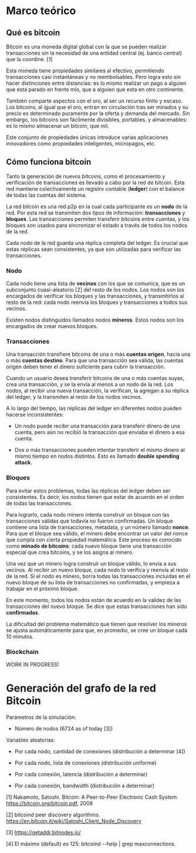 # Marco teórico

## Qué es bitcoin

Bitcoin es una moneda digital global con la que se pueden realizar transacciones sin la necesidad de una entidad central (ej. banco central) que la coordine. [1]

Esta moneda tiene propiedades similares al efectivo, permitiendo transacciones casi instantáneas y no reembolsables. Pero logra esto sin hacer distinciones entre distancias: es lo mismo realizar un pago a alguien que está parado en frente mío, que a alguien que esta en otro continente.

También comparte aspectos con el oro, al ser un recurso finito y escaso. Los bitcoins, al igual que el oro, entran en circulación tras ser minados y su precio es determinado puramente por la oferta y demanda del mercado. Sin embargo, los bitcoins son fácilmente divisibles, portables, y almacenables: es lo mismo almacenar un bitcoin, que mil.

Este conjunto de propiedades únicas introduce varias aplicaciones innovadores como propiedades inteligentes, micropagos, etc.

## Cómo funciona bitcoin

Tanto la generación de nuevos bitcoins, como el procesamiento y verificación de transacciones es llevado a cabo por la red de bitcoin. Esta red mantiene colectivamente un registro contable (**ledger**) con el balance de todas las cuentas del sistema.

La red bitcoin es una red p2p en la cual cada participante es un **nodo** de la red. Por esta red se transmiten dos tipos de información: **transacciones** y **bloques**. Las transacciones permiten transferir bitcoins entre cuentas, y los bloques son usados para sincronizar el estado a través de todos los nodos de la red.

Cada nodo de la red guarda una réplica completa del ledger. Es crucial que estas réplicas sean consistentes, ya que son utilizadas para verificar las transacciones.

### Nodo

Cada nodo tiene una lista de **vecinos** con los que se comunica, que es un subconjunto cuasi-aleatorio [2] del resto de los nodos. Los nodos son los encargados de verificar los bloques y las transacciones, y transmitirlos al resto de la red: cada nodo reenvía los bloques y transacciones a todos sus vecinos.

Existen nodos distinguidos llamados nodos **mineros**. Estos nodos son los encargados de crear nuevos bloques.

### Transacciones

Una transacción transfiere bitcoins de una o más **cuentas origen**, hacia una o más **cuentas destino**. Para que una transacción sea válida, las cuentas origen deben tener el dinero suficiente para cubrir la transacción.

Cuando un usuario desea transferir bitcoins de una o más cuentas suyas, crea una transacción, y se la envía al menos a un nodo de la red. Los nodos, al recibir una nueva transacción, la verifican, la agregan a su réplica del ledger, y la transmiten al resto de los nodos vecinos.

A lo largo del tiempo, las réplicas del ledger en diferentes nodos pueden hacerse inconsistentes:

* Un nodo puede recibir una transacción para transferir dinero de una cuenta, pero aún no recibió la transacción que enviaba el dinero a esa cuenta.

* Dos o más transacciones pueden intentar transferir el mismo dinero al mismo tiempo en nodos distintos. Esto es llamado **double spending attack**.

### Bloques

Para evitar estos problemas, todas las réplicas del ledger deben ser consistentes. Es decir, los nodos tienen que estar de acuerdo en el orden de todas las transacciones.

Para lograrlo, cada nodo minero intenta construir un bloque con las transacciones válidas que todavía no fueron confirmadas. Un bloque contiene una lista de transacciones, metadata, y un número llamado **nonce**. Para que el bloque sea válido, el minero debe encontrar un valor del nonce que cumpla con cierta propiedad matemática. Este proceso es conocido como **minado de bitcoins**: cada nuevo bloque tiene una transacción especial que crea bitcoins, y se los asigna al minero.

Una vez que un minero logra construir un bloque válido, lo envía a sus vecinos. Al recibir un nuevo bloque, cada nodo lo verifica y reenvía al resto de la red. Si el nodo es minero, borra todas las transacciones incluidas en el nuevo bloque de su lista de transacciones no confirmadas, y empieza a trabajar en el próximo bloque.

En este momento, todos los nodos están de acuerdo en la validez de las transacciones del nuevo bloque. Se dice que estas transacciones han sido **confirmadas**.

La dificultad del problema matemático que tienen que resolver los mineros se ajusta automáticamente para que, en promedio, se cree un bloque cada 10 minutos.

### Blockchain

WORK IN PROGRESS!

# Generación del grafo de la red Bitcoin

Parámetros de la simulación:

* Número de nodos (6724 as of today [3])

Variables aleatorias:

* Por cada nodo, cantidad de conexiones (distribución a determinar [4])

* Por cada nodo, lista de conexiones (distribución uniforme)

* Por cada conexión, latencia (distribución a determinar)

* Por cada conexión, bandwidth (distribución a determinar)



[1]  Nakamoto, Satoshi. Bitcoin: A Peer-to-Peer Electronic Cash System. https://bitcoin.org/bitcoin.pdf, 2008

[2]  bitcoind peer discovery algorithms. https://en.bitcoin.it/wiki/Satoshi_Client_Node_Discovery

[3]  https://getaddr.bitnodes.io/

[4]  El máximo (default) es 125: bitcoind --help | grep maxconnections.

